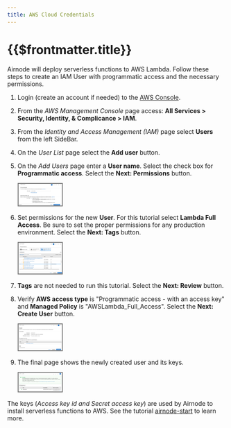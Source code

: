 ```yaml
---
title: AWS Cloud Credentials
---
```


# {{$frontmatter.title}}

Airnode will deploy serverless functions to AWS Lambda. Follow these steps to create an IAM User with programmatic access and the necessary permissions.

1. Login (create an account if needed) to the [AWS Console](https://console.aws.amazon.com/).

1. From the *AWS Management Console* page access: **All Services > Security, Identity, & Complicance > IAM**.

1. From the *Identity and Access Management (IAM)* page select **Users** from the left SideBar.

1. On the *User List* page select the **Add user** button.

1. On the *Add Users* page enter a **User name**. Select the check box for **Programmatic access**. Select the **Next: Permissions** button.

    <img style="border:solid gray 2px" src="./images-aws/aws-user.png" alt="drawing" width="100"/>

1. Set permissions for the new **User**. For this tutorial select **Lambda Full Access**. Be sure to set the proper permissions for any production environment. Select the **Next: Tags** button.

    <img style="border:solid gray 2px" src="./images-aws/aws-set-permissions.png" alt="drawing" width="100"/>

1. **Tags** are not needed to run this tutorial. Select the **Next: Review** button.

1. Verify **AWS access type** is "Programmatic access - with an access key" and **Managed Policy** is "AWSLambda_Full_Access". Select the **Next: Create User** button.
    
    <img style="border:solid gray 2px" src="./images-aws/aws-verify.png" alt="drawing" width="100"/>

1. The final page shows the newly created user and its keys. 

    <img style="border:solid gray 2px" src="./images-aws/aws-keys.png" alt="drawing" width="100"/>

The keys (*Access key id and Secret access key*) are used by Airnode to install serverless functions to AWS. See the tutorial [airnode-start](../tutorials/airnode-starter.html) to learn more.
